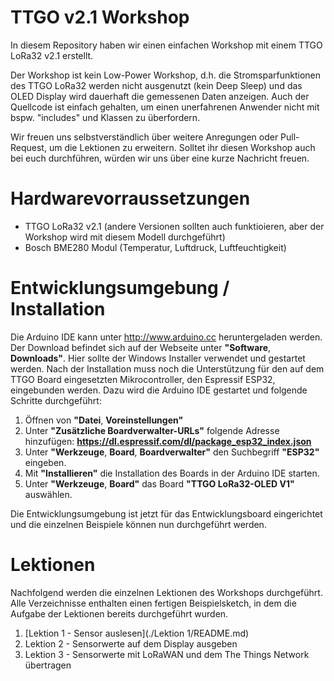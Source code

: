 # TTGO v2.1 Workshop

In diesem Repository haben wir einen einfachen Workshop mit einem TTGO LoRa32 v2.1 erstellt.

Der Workshop ist kein Low-Power Workshop, d.h. die Stromsparfunktionen des TTGO LoRa32 werden nicht ausgenutzt (kein Deep Sleep) und das OLED Display wird dauerhaft die gemessenen Daten anzeigen. Auch der Quellcode ist einfach gehalten, um einen unerfahrenen Anwender nicht mit bspw. "includes" und Klassen zu überfordern.

Wir freuen uns selbstverständlich über weitere Anregungen oder Pull-Request, um die Lektionen zu erweitern. Solltet ihr diesen Workshop auch bei euch durchführen, würden wir uns über eine kurze Nachricht freuen.

# Hardwarevorraussetzungen

  * TTGO LoRa32 v2.1 (andere Versionen sollten auch funktioieren, aber der Workshop wird mit diesem Modell durchgeführt)
  * Bosch BME280 Modul (Temperatur, Luftdruck, Luftfeuchtigkeit)

# Entwicklungsumgebung / Installation

Die Arduino IDE kann unter http://www.arduino.cc heruntergeladen werden. Der Download befindet sich auf der Webseite unter **"Software**, **Downloads"**. Hier sollte der Windows Installer verwendet und gestartet werden. 
Nach der Installation muss noch die Unterstützung für den auf dem TTGO Board eingesetzten Mikrocontroller, den Espressif ESP32, eingebunden werden. Dazu wird die Arduino IDE gestartet und folgende Schritte durchgeführt:

  1. Öffnen von **"Datei**, **Voreinstellungen"**
  2. Unter **"Zusätzliche Boardverwalter-URLs"** folgende Adresse hinzufügen: **https://dl.espressif.com/dl/package_esp32_index.json**
  3. Unter **"Werkzeuge**, **Board**, **Boardverwalter"** den Suchbegriff **"ESP32"** eingeben.
  4. Mit **"Installieren"** die Installation des Boards in der Arduino IDE starten.
  5. Unter **"Werkzeuge**, **Board"** das Board **"TTGO LoRa32-OLED V1"** auswählen.

Die Entwicklungsumgebung ist jetzt für das Entwicklungsboard eingerichtet und die einzelnen Beispiele können nun durchgeführt werden.

# Lektionen

Nachfolgend werden die einzelnen Lektionen des Workshops durchgeführt. Alle Verzeichnisse enthalten einen fertigen Beispielsketch, in dem die Aufgabe der Lektionen bereits durchgeführt wurden.

  1. [Lektion 1 - Sensor auslesen](./Lektion 1/README.md)
  2. Lektion 2 - Sensorwerte auf dem Display ausgeben
  3. Lektion 3 - Sensorwerte mit LoRaWAN und dem The Things Network übertragen